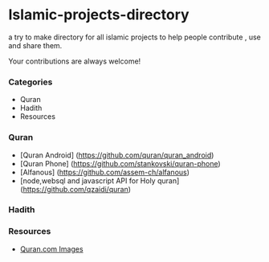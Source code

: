 # Islamic-projects-directory
a try to make directory for all islamic projects to help people contribute , use and share them.

Your contributions are always welcome!


### Categories
- Quran
- Hadith
- Resources


### Quran

- [Quran Android] (https://github.com/quran/quran_android)
- [Quran Phone] (https://github.com/stankovski/quran-phone)
- [Alfanous] (https://github.com/assem-ch/alfanous)
- [node,websql and javascript API for Holy quran] (https://github.com/qzaidi/quran)


### Hadith

### Resources

- [Quran.com Images](https://github.com/quran/quran.com-images)

